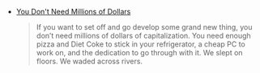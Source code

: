 * [You Don't Need Millions of Dollars](https://blog.codinghorror.com/you-dont-need-millions-of-dollars/)

  > If you want to set off and go develop some grand new thing, you don’t need millions of dollars of capitalization. You need enough pizza and Diet Coke to stick in your refrigerator, a cheap PC to work on, and the dedication to go through with it. We slept on floors. We waded across rivers.

